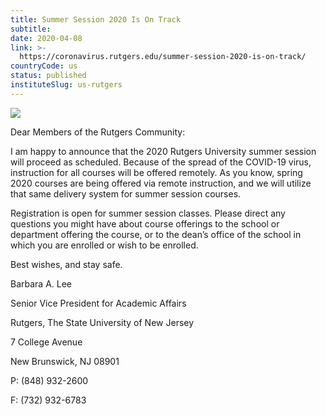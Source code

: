 ```yaml
---
title: Summer Session 2020 Is On Track
subtitle: 
date: 2020-04-08
link: >-
  https://coronavirus.rutgers.edu/summer-session-2020-is-on-track/
countryCode: us
status: published
instituteSlug: us-rutgers
---
```

![](https://coronavirus.rutgers.edu/apple-touch-icon.png)

Dear Members of the Rutgers Community:

I am happy to announce that the 2020 Rutgers University summer session will proceed as scheduled. Because of the spread of the COVID-19 virus, instruction for all courses will be offered remotely. As you know, spring 2020 courses are being offered via remote instruction, and we will utilize that same delivery system for summer session courses.

Registration is open for summer session classes. Please direct any questions you might have about course offerings to the school or department offering the course, or to the dean’s office of the school in which you are enrolled or wish to be enrolled.

Best wishes, and stay safe.

Barbara A. Lee

Senior Vice President for Academic Affairs

Rutgers, The State University of New Jersey

7 College Avenue

New Brunswick, NJ 08901

P: (848) 932-2600

F: (732) 932-6783
